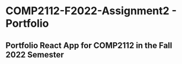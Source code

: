 # COMP2112-F2022-Assignment2 - Portfolio
## Portfolio React App for COMP2112 in the Fall 2022 Semester